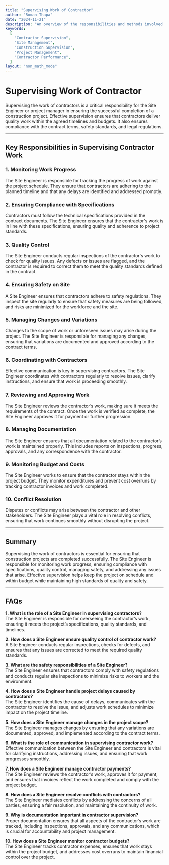```yaml
---
title: "Supervising Work of Contractor"
author: "Roman Thapa"
date: "2024-11-21"
description: "An overview of the responsibilities and methods involved in supervising the work of contractors on construction projects."
keywords:
  [
    "Contractor Supervision",
    "Site Management",
    "Construction Supervision",
    "Project Management",
    "Contractor Performance",
  ]
layout: "non_math_mode"
---
```


# Supervising Work of Contractor

Supervising the work of contractors is a critical responsibility for the Site Engineer or project manager in ensuring the successful completion of a construction project. Effective supervision ensures that contractors deliver quality work within the agreed timelines and budgets. It also ensures compliance with the contract terms, safety standards, and legal regulations.

---

## Key Responsibilities in Supervising Contractor Work

### 1. **Monitoring Work Progress**

The Site Engineer is responsible for tracking the progress of work against the project schedule. They ensure that contractors are adhering to the planned timeline and that any delays are identified and addressed promptly.

### 2. **Ensuring Compliance with Specifications**

Contractors must follow the technical specifications provided in the contract documents. The Site Engineer ensures that the contractor's work is in line with these specifications, ensuring quality and adherence to project standards.

### 3. **Quality Control**

The Site Engineer conducts regular inspections of the contractor's work to check for quality issues. Any defects or issues are flagged, and the contractor is required to correct them to meet the quality standards defined in the contract.

### 4. **Ensuring Safety on Site**

A Site Engineer ensures that contractors adhere to safety regulations. They inspect the site regularly to ensure that safety measures are being followed, and risks are minimized for the workforce and the site.

### 5. **Managing Changes and Variations**

Changes to the scope of work or unforeseen issues may arise during the project. The Site Engineer is responsible for managing any changes, ensuring that variations are documented and approved according to the contract terms.

### 6. **Coordinating with Contractors**

Effective communication is key in supervising contractors. The Site Engineer coordinates with contractors regularly to resolve issues, clarify instructions, and ensure that work is proceeding smoothly.

### 7. **Reviewing and Approving Work**

The Site Engineer reviews the contractor’s work, making sure it meets the requirements of the contract. Once the work is verified as complete, the Site Engineer approves it for payment or further progression.

### 8. **Managing Documentation**

The Site Engineer ensures that all documentation related to the contractor’s work is maintained properly. This includes reports on inspections, progress, approvals, and any correspondence with the contractor.

### 9. **Monitoring Budget and Costs**

The Site Engineer works to ensure that the contractor stays within the project budget. They monitor expenditures and prevent cost overruns by tracking contractor invoices and work completed.

### 10. **Conflict Resolution**

Disputes or conflicts may arise between the contractor and other stakeholders. The Site Engineer plays a vital role in resolving conflicts, ensuring that work continues smoothly without disrupting the project.

---

## Summary

Supervising the work of contractors is essential for ensuring that construction projects are completed successfully. The Site Engineer is responsible for monitoring work progress, ensuring compliance with specifications, quality control, managing safety, and addressing any issues that arise. Effective supervision helps keep the project on schedule and within budget while maintaining high standards of quality and safety.

---

## FAQs

**1. What is the role of a Site Engineer in supervising contractors?**  
The Site Engineer is responsible for overseeing the contractor’s work, ensuring it meets the project’s specifications, quality standards, and timelines.

**2. How does a Site Engineer ensure quality control of contractor work?**  
A Site Engineer conducts regular inspections, checks for defects, and ensures that any issues are corrected to meet the required quality standards.

**3. What are the safety responsibilities of a Site Engineer?**  
The Site Engineer ensures that contractors comply with safety regulations and conducts regular site inspections to minimize risks to workers and the environment.

**4. How does a Site Engineer handle project delays caused by contractors?**  
The Site Engineer identifies the cause of delays, communicates with the contractor to resolve the issue, and adjusts work schedules to minimize impact on the project timeline.

**5. How does a Site Engineer manage changes in the project scope?**  
The Site Engineer manages changes by ensuring that any variations are documented, approved, and implemented according to the contract terms.

**6. What is the role of communication in supervising contractor work?**  
Effective communication between the Site Engineer and contractors is vital for clarifying instructions, addressing issues, and ensuring that work progresses smoothly.

**7. How does a Site Engineer manage contractor payments?**  
The Site Engineer reviews the contractor’s work, approves it for payment, and ensures that invoices reflect the work completed and comply with the project budget.

**8. How does a Site Engineer resolve conflicts with contractors?**  
The Site Engineer mediates conflicts by addressing the concerns of all parties, ensuring a fair resolution, and maintaining the continuity of work.

**9. Why is documentation important in contractor supervision?**  
Proper documentation ensures that all aspects of the contractor’s work are tracked, including inspections, approvals, and any communications, which is crucial for accountability and project management.

**10. How does a Site Engineer monitor contractor budgets?**  
The Site Engineer tracks contractor expenses, ensures that work stays within the project budget, and addresses cost overruns to maintain financial control over the project.
